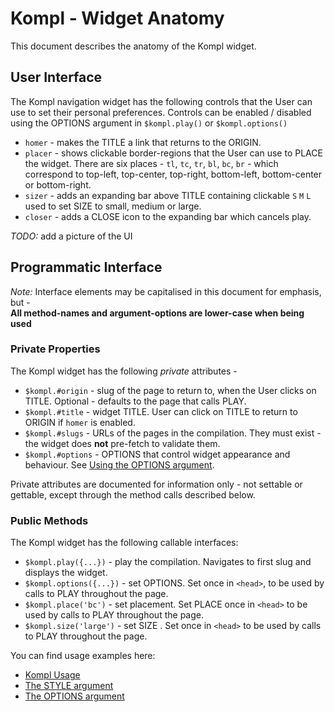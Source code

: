 # Kompl - Widget Anatomy

This document describes the anatomy of the Kompl widget.

## User Interface

The Kompl navigation widget has the following controls that the User can use to set their personal preferences. Controls can be enabled / disabled using the OPTIONS argument in `$kompl.play()` or `$kompl.options()`

* `homer` - makes the TITLE a link that returns to the ORIGIN.
* `placer` - shows clickable border-regions that the User can use to PLACE the widget. There are six places - `tl`, `tc`, `tr`, `bl`, `bc`, `br` - which correspond to top-left, top-center, top-right, bottom-left, bottom-center or bottom-right.
* `sizer` - adds an expanding bar above TITLE containing clickable `S` `M` `L` used to set SIZE to small, medium or large.
* `closer` - adds a CLOSE icon to the expanding bar which cancels play.

*TODO:* add a picture of the UI
<!--
![Image of Yaktocat](https://octodex.github.com/images/yaktocat.png)
-->

## Programmatic Interface

*Note:* Interface elements may be capitalised in this document for emphasis, but -</br>
**All method-names and argument-options are lower-case when being used**

### Private Properties

The Kompl widget has the following *private* attributes -

* `$kompl.#origin` - slug of the page to return to, when the User clicks on TITLE. Optional - defaults to the page that calls PLAY.
* `$kompl.#title` - widget TITLE. User can click on  TITLE to return to  ORIGIN if `homer` is enabled.
* `$kompl.#slugs` - URLs of the pages in the compilation. They must exist - the widget does **not** pre-fetch to validate them.
* `$kompl.#options` - OPTIONS that control widget appearance and behaviour. See [Using the OPTIONS argument](example-options.md).

Private attributes are documented for information only - not settable or gettable, except through the method calls described below.

### Public Methods

The Kompl widget has the following callable interfaces:
* `$kompl.play({...})` - play the compilation. Navigates to first slug and displays the widget.
* `$kompl.options({...})` - set OPTIONS. Set once in `<head>`, to be used by calls to PLAY throughout the page.
* `$kompl.place('bc')` - set placement. Set PLACE once in `<head>` to be used by calls to PLAY throughout the page.
* `$kompl.size('large')` - set SIZE . Set once in `<head>` to be used by calls to PLAY throughout the page.

You can find usage examples here:
* [Kompl Usage](example-usage.md)
* [The STYLE argument](example-style.md)
* [The OPTIONS argument](example-style.md)
